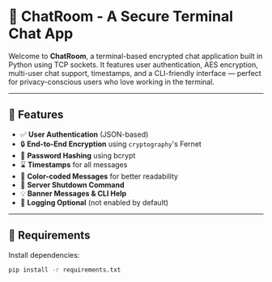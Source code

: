 # 💬 ChatRoom - A Secure Terminal Chat App

Welcome to **ChatRoom**, a terminal-based encrypted chat application built in Python using TCP sockets. It features user authentication, AES encryption, multi-user chat support, timestamps, and a CLI-friendly interface — perfect for privacy-conscious users who love working in the terminal.

---

## 🔐 Features

- ✅ **User Authentication** (JSON-based)
- 🔒 **End-to-End Encryption** using `cryptography`'s Fernet
- 🧠 **Password Hashing** using bcrypt
- ⌛ **Timestamps** for all messages
- 🎨 **Color-coded Messages** for better readability
- 🔄 **Server Shutdown Command**
- 💡 **Banner Messages & CLI Help**
- 📄 **Logging Optional** (not enabled by default)

---

## 🧰 Requirements

Install dependencies:

```bash
pip install -r requirements.txt
